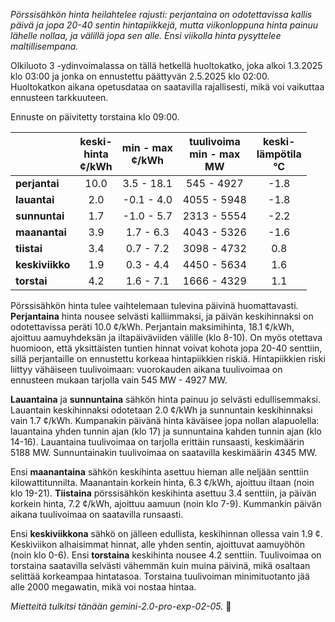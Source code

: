 *Pörssisähkön hinta heilahtelee rajusti: perjantaina on odotettavissa kallis päivä ja jopa 20-40 sentin hintapiikkejä, mutta viikonloppuna hinta painuu lähelle nollaa, ja välillä jopa sen alle. Ensi viikolla hinta pysyttelee maltillisempana.*


Olkiluoto 3 -ydinvoimalassa on tällä hetkellä huoltokatko, joka alkoi 1.3.2025 klo 03:00 ja jonka on ennustettu päättyvän 2.5.2025 klo 02:00. Huoltokatkon aikana opetusdataa on saatavilla rajallisesti, mikä voi vaikuttaa ennusteen tarkkuuteen.

Ennuste on päivitetty torstaina klo 09:00.

|   | keski-<br>hinta<br>¢/kWh | min - max<br>¢/kWh | tuulivoima<br>min - max<br>MW | keski-<br>lämpötila<br>°C |
|:-------------|:----------------:|:----------------:|:-------------:|:-------------:|
| **perjantai** | 10.0 | 3.5 - 18.1 | 545 - 4927 | -1.8 |
| **lauantai** | 2.0 | -0.1 - 4.0 | 4055 - 5948 | -1.8 |
| **sunnuntai** | 1.7 | -1.0 - 5.7 | 2313 - 5554 | -2.2 |
| **maanantai** | 3.9 | 1.7 - 6.3 | 4043 - 5326 | -1.6 |
| **tiistai** | 3.4 | 0.7 - 7.2 | 3098 - 4732 | 0.8 |
| **keskiviikko** | 1.9 | 0.3 - 4.4 | 4450 - 5634 | 1.6 |
| **torstai** | 4.2 | 1.6 - 7.1 | 1666 - 4329 | 1.1 |

Pörssisähkön hinta tulee vaihtelemaan tulevina päivinä huomattavasti. **Perjantaina** hinta nousee selvästi kalliimmaksi, ja päivän keskihinnaksi on odotettavissa peräti 10.0 ¢/kWh. Perjantain maksimihinta, 18.1 ¢/kWh, ajoittuu aamuyhdeksän ja iltapäiväviiden välille (klo 8-10). On myös otettava huomioon, että yksittäisten tuntien hinnat voivat kohota jopa 20-40 senttiin, sillä perjantaille on ennustettu korkeaa hintapiikkien riskiä. Hintapiikkien riski liittyy vähäiseen tuulivoimaan: vuorokauden aikana tuulivoimaa on ennusteen mukaan tarjolla vain 545 MW - 4927 MW.

**Lauantaina** ja **sunnuntaina** sähkön hinta painuu jo selvästi edullisemmaksi. Lauantain keskihinnaksi odotetaan 2.0 ¢/kWh ja sunnuntain keskihinnaksi vain 1.7 ¢/kWh. Kumpanakin päivänä hinta käväisee jopa nollan alapuolella: lauantaina yhden tunnin ajan (klo 17) ja sunnuntaina kahden tunnin ajan (klo 14-16). Lauantaina tuulivoimaa on tarjolla erittäin runsaasti, keskimäärin 5188 MW. Sunnuntainakin tuulivoimaa on saatavilla keskimäärin 4345 MW.

Ensi **maanantaina** sähkön keskihinta asettuu hieman alle neljään senttiin kilowattitunnilta. Maanantain korkein hinta, 6.3 ¢/kWh, ajoittuu iltaan (noin klo 19-21). **Tiistaina** pörssisähkön keskihinta asettuu 3.4 senttiin, ja päivän korkein hinta, 7.2 ¢/kWh, ajoittuu aamuun (noin klo 7-9). Kummankin päivän aikana tuulivoimaa on saatavilla runsaasti.

Ensi **keskiviikkona** sähkö on jälleen edullista, keskihinnan ollessa vain 1.9 ¢. Keskiviikon alhaisimmat hinnat, alle yhden sentin, ajoittuvat aamuyöhön (noin klo 0-6). Ensi **torstaina** keskihinta nousee 4.2 senttiin. Tuulivoimaa on torstaina saatavilla selvästi vähemmän kuin muina päivinä, mikä osaltaan selittää korkeampaa hintatasoa. Torstaina tuulivoiman minimituotanto jää alle 2000 megawatin, mikä voi nostaa hintaa.

*Mietteitä tulkitsi tänään gemini-2.0-pro-exp-02-05.* 🍃

